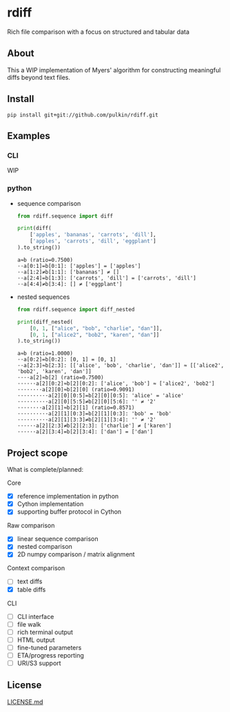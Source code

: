 # rdiff

Rich file comparison with a focus on structured and tabular data

About
-----

This a WIP implementation of Myers' algorithm for constructing meaningful diffs beyond text files.

Install
-------

```commandline
pip install git+git://github.com/pulkin/rdiff.git
```

Examples
--------

### CLI

WIP

### python

- sequence comparison
  ```python
  from rdiff.sequence import diff
  
  print(diff(
      ['apples', 'bananas', 'carrots', 'dill'],
      ['apples', 'carrots', 'dill', 'eggplant']
  ).to_string())
  ```
  
  ```text
  a≈b (ratio=0.7500)
  ··a[0:1]=b[0:1]: ['apples'] = ['apples']
  ··a[1:2]≠b[1:1]: ['bananas'] ≠ []
  ··a[2:4]=b[1:3]: ['carrots', 'dill'] = ['carrots', 'dill']
  ··a[4:4]≠b[3:4]: [] ≠ ['eggplant']
  ```

- nested sequences
  ```python
  from rdiff.sequence import diff_nested

  print(diff_nested(
      [0, 1, ["alice", "bob", "charlie", "dan"]],
      [0, 1, ["alice2", "bob2", "karen", "dan"]]
  ).to_string())
  ```
  
  ```text
  a≈b (ratio=1.0000)
  ··a[0:2]=b[0:2]: [0, 1] = [0, 1]
  ··a[2:3]≈b[2:3]: [['alice', 'bob', 'charlie', 'dan']] ≈ [['alice2', 'bob2', 'karen', 'dan']]
  ····a[2]≈b[2] (ratio=0.7500)
  ······a[2][0:2]≈b[2][0:2]: ['alice', 'bob'] ≈ ['alice2', 'bob2']
  ········a[2][0]≈b[2][0] (ratio=0.9091)
  ··········a[2][0][0:5]=b[2][0][0:5]: 'alice' = 'alice'
  ··········a[2][0][5:5]≠b[2][0][5:6]: '' ≠ '2'
  ········a[2][1]≈b[2][1] (ratio=0.8571)
  ··········a[2][1][0:3]=b[2][1][0:3]: 'bob' = 'bob'
  ··········a[2][1][3:3]≠b[2][1][3:4]: '' ≠ '2'
  ······a[2][2:3]≠b[2][2:3]: ['charlie'] ≠ ['karen']
  ······a[2][3:4]=b[2][3:4]: ['dan'] = ['dan']
  ```

Project scope
-------------

What is complete/planned:

Core

- [x] reference implementation in python
- [x] Cython implementation
- [x] supporting buffer protocol in Cython

Raw comparison

- [x] linear sequence comparison
- [x] nested comparison
- [x] 2D numpy comparison / matrix alignment

Context comparison

- [ ] text diffs
- [x] table diffs

CLI

- [ ] CLI interface
- [ ] file walk
- [ ] rich terminal output
- [ ] HTML output
- [ ] fine-tuned parameters
- [ ] ETA/progress reporting
- [ ] URI/S3 support

License
-------

[LICENSE.md](LICENSE.md)
